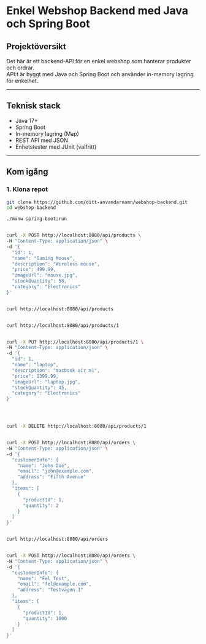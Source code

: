 # Enkel Webshop Backend med Java och Spring Boot

## Projektöversikt
Det här är ett backend-API för en enkel webshop som hanterar produkter och ordrar.  
API:t är byggt med Java och Spring Boot och använder in-memory lagring för enkelhet.

---

## Teknisk stack
- Java 17+
- Spring Boot
- In-memory lagring (Map)
- REST API med JSON
- Enhetstester med JUnit (valfritt)

---

## Kom igång

### 1. Klona repot
```bash
git clone https://github.com/ditt-anvandarnamn/webshop-backend.git
cd webshop-backend

./mvnw spring-boot:run


curl -X POST http://localhost:8080/api/products \
-H "Content-Type: application/json" \
-d '{
  "id": 1,
  "name": "Gaming Mouse",
  "description": "Wireless mouse",
  "price": 499.99,
  "imageUrl": "mouse.jpg",
  "stockQuantity": 50,
  "category": "Electronics"
}'


curl http://localhost:8080/api/products


curl http://localhost:8080/api/products/1


curl -X PUT http://localhost:8080/api/products/1 \
-H "Content-Type: application/json" \
-d '{
  "id": 1,
  "name": "laptop",
  "description": "macbook air m1",
  "price": 1399.99,
  "imageUrl": "laptop.jpg",
  "stockQuantity": 45,
  "category": "Electronics"
}'




curl -X DELETE http://localhost:8080/api/products/1


curl -X POST http://localhost:8080/api/orders \
-H "Content-Type: application/json" \
-d '{
  "customerInfo": {
    "name": "John Doe",
    "email": "john@example.com",
    "address": "Fifth Avenue"
  },
  "items": [
    {
      "productId": 1,
      "quantity": 2
    }
  ]
}'


curl http://localhost:8080/api/orders


curl -X POST http://localhost:8080/api/orders \
-H "Content-Type: application/json" \
-d '{
  "customerInfo": {
    "name": "Fel Test",
    "email": "fel@example.com",
    "address": "Testvägen 1"
  },
  "items": [
    {
      "productId": 1,
      "quantity": 1000
    }
  ]
}'




